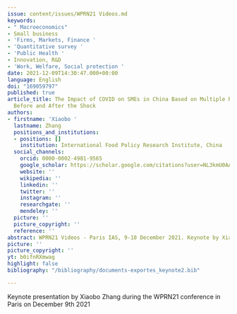 ```yaml
---
issue: content/issues/WPRN21 Videos.md
keywords:
- " Macroeconomics"
- Small business
- 'Firms, Markets, Finance '
- 'Quantitative survey '
- 'Public Health '
- Innovation, R&D
- 'Work, Welfare, Social protection '
date: 2021-12-09T14:30:47.000+00:00
language: English
doi: "169059797"
published: true
article_title: The Impact of COVID on SMEs in China Based on Multiple Rounds of Surveys
  Before and After the Shock
authors:
- firstname: 'Xiaobo '
  lastname: Zhang
  positions_and_institutions:
  - positions: []
    institution: International Food Policy Research Institute, China
  social_channels:
    orcid: 0000-0002-4981-9565
    google_scholar: https://scholar.google.com/citations?user=NL3kmU0AAAAJ&hl=en
    website: ''
    wikipedia: ''
    linkedin: ''
    twitter: ''
    instagram: ''
    researchgate: ''
    mendeley: ''
  picture: ''
  picture_copyright: ''
  reference: ''
abstract: WPRN21 Videos - Paris IAS, 9-10 December 2021. Keynote by Xiaobo Zhang
picture: ''
picture_copyright: ''
yt: b0ifnRXmwag
highlight: false
bibliography: "/bibliography/documents-exportes_keynote2.bib"

---
```

Keynote presentation by Xiaobo Zhang during the WPRN21 conference in Paris on December 9th 2021

<Youtube yt="b0ifnRXmwag" caption ="Xiaobo Zhang: The impact of COVID on SMEs in China based on multiple rounds"></Youtube>
